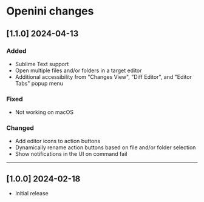 # Openini changes

<!-- Plugin info START -->

## [1.1.0] 2024-04-13

### Added

- Sublime Text support
- Open multiple files and/or folders in a target editor
- Additional accessibility from "Changes View", "Diff Editor", and "Editor Tabs" popup menu

### Fixed

- Not working on macOS

### Changed

- Add editor icons to action buttons
- Dynamically rename action buttons based on file and/or folder selection
- Show notifications in the UI on command fail

---

## [1.0.0] 2024-02-18

- Initial release

<!-- Plugin info END -->